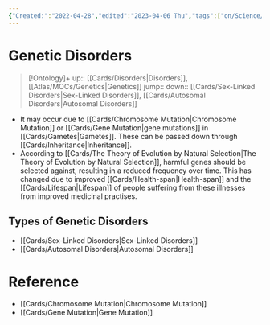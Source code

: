 ```yaml
---
{"Created:":"2022-04-28","edited":"2023-04-06 Thu","tags":["on/Science/Biology/Genetics","School"],"date created":"2022-04-28 Thu","dg-publish":true,"permalink":"/cards/genetic-disorders/","dgPassFrontmatter":true}
---
```


# Genetic Disorders

> [!Ontology]+
> up:: [[Cards/Disorders\|Disorders]], [[Atlas/MOCs/Genetics\|Genetics]]
> jump::
> down:: [[Cards/Sex-Linked Disorders\|Sex-Linked Disorders]], [[Cards/Autosomal Disorders\|Autosomal Disorders]]

-  It may occur due to [[Cards/Chromosome Mutation\|Chromosome Mutation]] or [[Cards/Gene Mutation\|gene mutations]] in [[Cards/Gametes\|Gametes]]. These can be passed down through [[Cards/Inheritance\|Inheritance]].
- According to [[Cards/The Theory of Evolution by Natural Selection\|The Theory of Evolution by Natural Selection]], harmful genes should be selected against, resulting in a reduced frequency over time. This has changed due to improved [[Cards/Health-span\|Health-span]] and the [[Cards/Lifespan\|Lifespan]] of people suffering from these illnesses from improved medicinal practises.

## Types of Genetic Disorders

- [[Cards/Sex-Linked Disorders\|Sex-Linked Disorders]]
- [[Cards/Autosomal Disorders\|Autosomal Disorders]]

# Reference

- [[Cards/Chromosome Mutation\|Chromosome Mutation]]
- [[Cards/Gene Mutation\|Gene Mutation]]